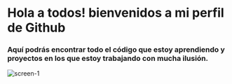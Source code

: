 
# Hola a todos! bienvenidos a mi perfil de Github

### Aquí podrás encontrar todo el código que estoy aprendiendo y proyectos en los que estoy trabajando con mucha ilusión.


![screen-1](https://user-images.githubusercontent.com/98991318/153015077-0b52a7a5-efaa-4d77-84cb-f6de212809a3.jpg)
